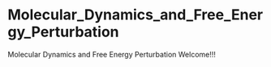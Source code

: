 # Molecular_Dynamics_and_Free_Energy_Perturbation
Molecular Dynamics and Free Energy Perturbation
Welcome!!!
